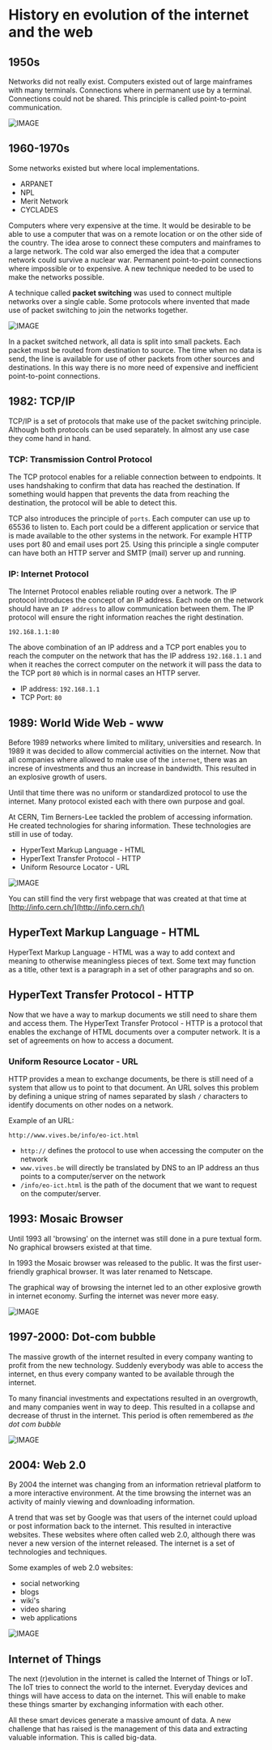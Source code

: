 # History en evolution of the internet and the web

## 1950s

Networks did not really exist. Computers existed out of large mainframes with many terminals. Connections where in permanent use by a terminal. Connections could not be shared. This principle is called point-to-point communication.

![IMAGE](./images/image1.png)

## 1960-1970s

Some networks existed but where local implementations.

* ARPANET
* NPL
* Merit Network
* CYCLADES

Computers where very expensive at the time. It would be desirable to be able to use a computer that was on a remote location or on the other side of the country. The idea arose to connect these computers and mainframes to a large network. The cold war also emerged the idea that a computer network could survive a nuclear war. Permanent point-to-point connections where impossible or to expensive. A new technique needed to be used to make the networks possible.

A technique called **packet switching** was used to connect multiple networks over a single cable. Some protocols where invented that made use of packet switching to join the networks together.

![IMAGE](./images/image2.png)

In a packet switched network, all data is split into small packets. Each packet must be routed from destination to source. The time when no data is send, the line is available for use of other packets from other sources and destinations. In this way there is no more need of expensive and inefficient point-to-point connections.

## 1982: TCP/IP

TCP/IP is a set of protocols that make use of the packet switching principle. Although both protocols can be used separately. In almost any use case they come hand in hand.

### TCP: Transmission Control Protocol

The TCP protocol enables for a reliable connection between to endpoints. It uses handshaking to confirm that data has reached the destination. If something would happen that prevents the data from reaching the destination, the protocol will be able to detect this.

TCP also introduces the principle of `ports`. Each computer can use up to 65536 to listen to. Each port could be a different application or service that is made available to the other systems in the network. For example HTTP uses port 80 and email uses port 25. Using this principle a single computer can have both an HTTP server and SMTP (mail) server up and running.

### IP: Internet Protocol

The Internet Protocol enables reliable routing over a network. The IP protocol introduces the concept of an IP address. Each node on the network should have an `IP address` to allow communication between them. The IP protocol will ensure the right information reaches the right destination.

```url
192.168.1.1:80
```

The above combination of an IP address and a TCP port enables you to reach the computer on the network that has the IP address `192.168.1.1` and when it reaches the correct computer on the network it will pass the data to the TCP port `80` which is in normal cases an HTTP server.

* IP address: `192.168.1.1`
* TCP Port: `80`

## 1989: World Wide Web - www

Before 1989 networks where limited to military, universities and research. In 1989 it was decided to allow commercial activities on the internet. Now that all companies where allowed to make use of the `internet`, there was an increse of investments and thus an increase in bandwidth. This resulted in an explosive growth of users.

Until that time there was no uniform or standardized protocol to use the internet. Many protocol existed each with there own purpose and goal.

At CERN, Tim Berners-Lee tackled the problem of accessing information. He created technologies for sharing information. These technologies are still in use of today.

* HyperText Markup Language - HTML
* HyperText Transfer Protocol - HTTP
* Uniform Resource Locator - URL

![IMAGE](./images/image3.png)

You can still find the very first webpage that was created at that time at [http://info.cern.ch/](http://info.cern.ch/)

## HyperText Markup Language - HTML

HyperText Markup Language - HTML was a way to add context and meaning to otherwise meaningless pieces of text. Some text may function as a title, other text is a paragraph in a set of other paragraphs and so on.

## HyperText Transfer Protocol - HTTP

Now that we have a way to markup documents we still need to share them and access them. The HyperText Transfer Protocol - HTTP is a protocol that enables the exchange of HTML documents over a computer network. It is a set of agreements on how to access a document.

### Uniform Resource Locator - URL

HTTP provides a mean to exchange documents, be there is still need of a system that allow us to point to that document. An URL solves this problem by defining a unique string of names separated by slash `/` characters to identify documents on other nodes on a network.

Example of an URL:

```url
http://www.vives.be/info/eo-ict.html
```

* `http://` defines the protocol to use when accessing the computer on the network
* `www.vives.be` will directly be translated by DNS to an IP address an thus points to a computer/server on the network
* `/info/eo-ict.html` is the path of the document that we want to request on the computer/server.

## 1993: Mosaic Browser

Until 1993 all 'browsing' on the internet was still done in a pure textual form. No graphical browsers existed at that time.

In 1993 the Mosaic browser was released to the public. It was the first user-friendly graphical browser. It was later renamed to Netscape.

The graphical way of browsing the internet led to an other explosive growth in internet economy. Surfing the internet was never more easy.

![IMAGE](./images/image4.png)

## 1997-2000: Dot-com bubble

The massive growth of the internet resulted in every company wanting to profit from the new technology. Suddenly everybody was able to access the internet, en thus every company wanted to be available through the internet.

To many financial investments and expectations resulted in an overgrowth, and many companies went in way to deep. This resulted in a collapse and decrease of thrust in the internet. This period is often remembered as *the dot com bubble*

![IMAGE](./images/image5.png)

## 2004: Web 2.0

By 2004 the internet was changing from an information retrieval platform to a more interactive environment. At the time browsing the internet was an activity of mainly viewing and downloading information.

A trend that was set by Google was that users of the internet could upload or post information back to the internet. This resulted in interactive websites. These websites where often called web 2.0, although there was never a new version of the internet released. The internet is a set of technologies and techniques.

Some examples of web 2.0 websites:

* social networking
* blogs
* wiki's
* video sharing
* web applications

![IMAGE](./images/image6.png)

## Internet of Things

The next (r)evolution in the internet is called the Internet of Things or IoT. The IoT tries to connect the world to the internet. Everyday devices and things will have access to data on the internet. This will enable to make these things smarter by exchanging information with each other.

All these smart devices generate a massive amount of data. A new challenge that has raised is the management of this data and extracting valuable information. This is called big-data.
